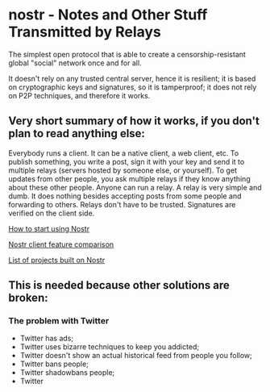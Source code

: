 # nostr - Notes and Other Stuff Transmitted by Relays

The simplest open protocol that is able to create a censorship-resistant global "social" network once and for all.

It doesn't rely on any trusted central server, hence it is resilient; it is based on cryptographic keys and signatures, so it is tamperproof; it does not rely on P2P techniques, and therefore it works.

## Very short summary of how it works, if you don't plan to read anything else:

Everybody runs a client. It can be a native client, a web client, etc. To publish something, you write a post, sign it with your key and send it to multiple relays (servers hosted by someone else, or yourself). To get updates from other people, you ask multiple relays if they know anything about these other people. Anyone can run a relay. A relay is very simple and dumb. It does nothing besides accepting posts from some people and forwarding to others. Relays don't have to be trusted. Signatures are verified on the client side.

[How to start using Nostr](https://github.com/vishalxl/nostr_console/discussions/31)

[Nostr client feature comparison](https://github.com/vishalxl/Nostr-Clients-Features-List/blob/main/Readme.md)

[List of projects built on Nostr](https://github.com/aljazceru/awesome-nostr)

## This is needed because other solutions are broken:

### The problem with Twitter

- Twitter has ads;
- Twitter uses bizarre techniques to keep you addicted;
- Twitter doesn't show an actual historical feed from people you follow;
- Twitter bans people;
- Twitter shadowbans people;
- Twitter